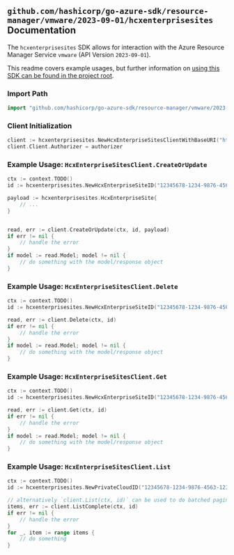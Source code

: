 
## `github.com/hashicorp/go-azure-sdk/resource-manager/vmware/2023-09-01/hcxenterprisesites` Documentation

The `hcxenterprisesites` SDK allows for interaction with the Azure Resource Manager Service `vmware` (API Version `2023-09-01`).

This readme covers example usages, but further information on [using this SDK can be found in the project root](https://github.com/hashicorp/go-azure-sdk/tree/main/docs).

### Import Path

```go
import "github.com/hashicorp/go-azure-sdk/resource-manager/vmware/2023-09-01/hcxenterprisesites"
```


### Client Initialization

```go
client := hcxenterprisesites.NewHcxEnterpriseSitesClientWithBaseURI("https://management.azure.com")
client.Client.Authorizer = authorizer
```


### Example Usage: `HcxEnterpriseSitesClient.CreateOrUpdate`

```go
ctx := context.TODO()
id := hcxenterprisesites.NewHcxEnterpriseSiteID("12345678-1234-9876-4563-123456789012", "example-resource-group", "privateCloudValue", "hcxEnterpriseSiteValue")

payload := hcxenterprisesites.HcxEnterpriseSite{
	// ...
}


read, err := client.CreateOrUpdate(ctx, id, payload)
if err != nil {
	// handle the error
}
if model := read.Model; model != nil {
	// do something with the model/response object
}
```


### Example Usage: `HcxEnterpriseSitesClient.Delete`

```go
ctx := context.TODO()
id := hcxenterprisesites.NewHcxEnterpriseSiteID("12345678-1234-9876-4563-123456789012", "example-resource-group", "privateCloudValue", "hcxEnterpriseSiteValue")

read, err := client.Delete(ctx, id)
if err != nil {
	// handle the error
}
if model := read.Model; model != nil {
	// do something with the model/response object
}
```


### Example Usage: `HcxEnterpriseSitesClient.Get`

```go
ctx := context.TODO()
id := hcxenterprisesites.NewHcxEnterpriseSiteID("12345678-1234-9876-4563-123456789012", "example-resource-group", "privateCloudValue", "hcxEnterpriseSiteValue")

read, err := client.Get(ctx, id)
if err != nil {
	// handle the error
}
if model := read.Model; model != nil {
	// do something with the model/response object
}
```


### Example Usage: `HcxEnterpriseSitesClient.List`

```go
ctx := context.TODO()
id := hcxenterprisesites.NewPrivateCloudID("12345678-1234-9876-4563-123456789012", "example-resource-group", "privateCloudValue")

// alternatively `client.List(ctx, id)` can be used to do batched pagination
items, err := client.ListComplete(ctx, id)
if err != nil {
	// handle the error
}
for _, item := range items {
	// do something
}
```
